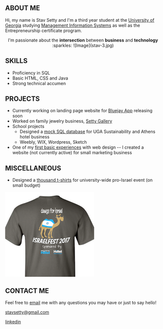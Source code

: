 ## ABOUT ME

Hi, my name is Stav Setty and I'm a third year student at the [University of Georgia](http://www.uga.edu) studying [Management Information Systems](http://www.terry.uga.edu/undergraduate/majors/management-information-systems) as well as the Entrepreneurship certificate program. 

<p align="center">
I'm passionate about the <b>intersection</b> between  <b>business</b> and <b>technology</b> :sparkles:
![Image](stav-3.jpg)
</p>


## SKILLS 
- Proficiency in SQL 
- Basic HTML, CSS and Java 
- Strong technical accumen 

## PROJECTS
- Currently working on landing page website for [Bluejay App](http://bluejay-app.com/#) releasing soon
- Worked on family jewelry business, [Setty Gallery](http://www.settygallery.com)
- School projects 
  - Designed a [mock SQL database](http://share.pho.to/Ah2fd) for UGA Sustainability and Athens hotel business 
  - Weebly, WIX, Wordpress, Sketch   
- One of my [first basic experiences](https://ibb.co/cpOoO5) with web design -- I created a website (not currently active) for small marketing business 

## MISCELLANEOUS  

- Designed a [thousand t-shirts](https://ibb.co/g7g8O5) for university-wide pro-Israel event (on small budget) 

![Image](tshirt.jpg)

## CONTACT ME
Feel free to [email](mailto:stavsetty@gmail.com) me with any questions you may have or just to say hello! 

[stavsetty@gmail.com](mailto:stavsetty@gmail.com)

[linkedin](https://www.linkedin.com/in/stavsetty/)
